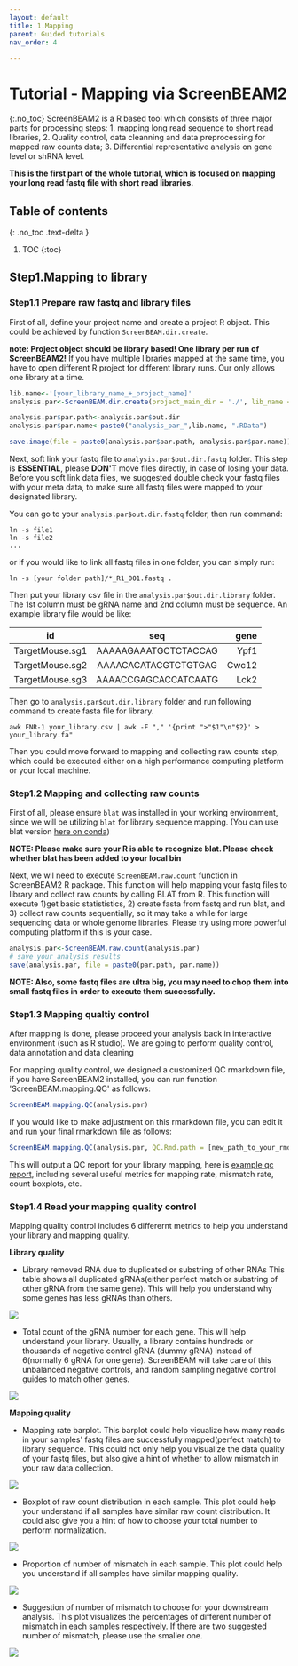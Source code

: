 ```yaml
---
layout: default
title: 1.Mapping
parent: Guided tutorials
nav_order: 4

---
```


# Tutorial - Mapping via ScreenBEAM2
{:.no_toc}
ScreenBEAM2 is a R based tool which consists of three major parts for processing steps: 1. mapping long read sequence to short read libraries, 2. Quality control, data cleanning and data preprocessing for mapped raw counts data; 3. Differential representative analysis on gene level or shRNA level. 

**This is the first part of the whole tutorial, which is focused on mapping your long read fastq file with short read libraries.**


## Table of contents
{: .no_toc .text-delta }

1. TOC
{:toc}

## Step1.Mapping to library 
### Step1.1 Prepare raw fastq and library files
First of all, define your project name and create a project R object. This could be achieved by function `ScreenBEAM.dir.create`. 

**note: Project object should be library based! One library per run of ScreenBEAM2!**
If you have multiple libraries mapped at the same time, you have to open different R project for different library runs. Our only allows one library at a time. 
```R
lib.name<-'[your_library_name_+_project_name]'
analysis.par<-ScreenBEAM.dir.create(project_main_dir = './', lib_name = lib.name, DATE = T)

analysis.par$par.path<-analysis.par$out.dir 
analysis.par$par.name<-paste0("analysis_par_",lib.name, ".RData")

save.image(file = paste0(analysis.par$par.path, analysis.par$par.name)) #save your image
```

Next, soft link your fastq file to `analysis.par$out.dir.fastq` folder. This step is **ESSENTIAL**, please **DON'T** move files directly, in case of losing your data. Before you soft link data files, we suggested double check your fastq files with your meta data, to make sure all fastq files were mapped to your designated library.

You can go to your `analysis.par$out.dir.fastq` folder, then run command:

```Shell
ln -s file1
ln -s file2
...
```
or if you would like to link all fastq files in one folder, you can simply run:

```Shell
ln -s [your folder path]/*_R1_001.fastq .

```

Then put your library csv file in the `analysis.par$out.dir.library` folder. The 1st column must be gRNA name and 2nd column must be sequence. An example library file would be like:

id | seq | gene|
| ------------- |:-------------:| -----:|
TargetMouse.sg1| AAAAAGAAATGCTCTACCAG | Ypf1
TargetMouse.sg2| AAAACACATACGTCTGTGAG | Cwc12
TargetMouse.sg3| AAAACCGAGCACCATCAATG | Lck2

Then go to `analysis.par$out.dir.library` folder and run following command to create fasta file for library.

```Shell
awk FNR-1 your_library.csv | awk -F "," '{print ">"$1"\n"$2}' > your_library.fa" 
```

Then you could move forward to mapping and collecting raw counts step, which could be executed either on a high performance computing platform or your local machine.



### Step1.2 Mapping and collecting raw counts

First of all, please ensure `blat` was installed in your working environment, since we will be utilizing `blat` for library sequence mapping. (You can use blat version [here on conda](https://anaconda.org/bioconda/blat))

**NOTE: Please make sure your R is able to recognize blat. Please check whether blat has been added to your local bin**

Next, we wil need to execute `ScreenBEAM.raw.count` function in ScreenBEAM2 R package. This function will help mapping your fastq files to library and collect raw counts by calling BLAT from R. This function will execute 1)get basic statististics, 2) create fasta from fastq and run blat, and 3) collect raw counts sequentially, so it may take a while for large sequencing data or whole genome libraries. Please try using more powerful computing platform if this is your case.

```R
analysis.par<-ScreenBEAM.raw.count(analysis.par)
# save your analysis results
save(analysis.par, file = paste0(par.path, par.name))

```
**NOTE: Also, some fastq files are ultra big, you may need to chop them into small fastq files in order to execute them successfully.**




### Step1.3 Mapping qualtiy control

After mapping is done, please proceed your analysis back in interactive environment (such as R studio). We are going to perform quality control, data annotation and data cleaning 

For mapping quality control, we designed a customized QC rmarkdown file, if you have ScreenBEAM2 installed, you can run function 'ScreenBEAM.mapping.QC' as follows:

```R
ScreenBEAM.mapping.QC(analysis.par)
```

If you would like to make adjustment on this rmarkdown file, you can edit it and run your final rmarkdown file as follows:

```R
ScreenBEAM.mapping.QC(analysis.par, QC.Rmd.path = [new_path_to_your_rmd]) 
```

This will output a QC report for your library mapping, here is  [example qc report](./mapping_6sample_QC.html), including several useful metrics for mapping rate, mismatch rate, count boxplots, etc.



### Step1.4 Read your mapping quality control

Mapping quality control includes 6 differernt metrics to help you understand your library and mapping quality.

**Library quality**

* Library removed RNA due to duplicated or substring of other RNAs
This table shows all duplicated gRNAs(either perfect match or substring of other gRNA from the same gene). This will help you understand why some genes has less gRNAs than others.

![](./figures/table_duplicated_gRNA.png)

* Total count of the gRNA number for each gene. This will help understand your library. Usually, a library contains hundreds or thousands of negative control gRNA (dummy gRNA) instead of 6(normally 6 gRNA for one gene). ScreenBEAM will take care of this unbalanced negative controls, and random sampling negative control guides to match other genes.

![](./figures/1.numofgRNAdistribution.png)

**Mapping quality**
* Mapping rate barplot. This barplot could help visualize how many reads in your samples' fastq files are successfully mapped(perfect match) to library sequence. This could not only help you visualize the data quality of your fastq files, but also give a hint of whether to allow mismatch in your raw data collection.

![](./figures/2.mappingrate.png)

* Boxplot of raw count distribution in each sample. This plot could help your understand if all samples have similar raw count distribution. It could also give you a hint of how to choose your total number to perform normalization.

![](./figures/rawCountDistribution.png)

* Proportion of number of mismatch in each sample. This plot could help you understand if all samples have similar mapping quality. 

![](./figures/nmismatch.png)

* Suggestion of number of mismatch to choose for your downstream analysis. This plot visualizes the percentages of different number of mismatch in each samples respectively. If there are two suggested number of mismatch, please use the smaller one.

![](./figures/mismatchsuggestion.png)
